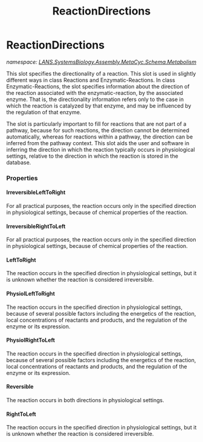 ﻿---
title: ReactionDirections
---

# ReactionDirections
_namespace: [LANS.SystemsBiology.Assembly.MetaCyc.Schema.Metabolism](N-LANS.SystemsBiology.Assembly.MetaCyc.Schema.Metabolism.html)_

This slot specifies the directionality of a reaction. This slot is used in slightly different 
 ways in class Reactions and Enzymatic-Reactions. In class Enzymatic-Reactions, the slot specifies 
 information about the direction of the reaction associated with the enzymatic-reaction, by the 
 associated enzyme. That is, the directionality information refers only to the case in which the 
 reaction is catalyzed by that enzyme, and may be influenced by the regulation of that enzyme.
 
 The slot is particularly important to fill for reactions that are not part of a pathway, because 
 for such reactions, the direction cannot be determined automatically, whereas for reactions 
 within a pathway, the direction can be inferred from the pathway context. This slot aids the 
 user and software in inferring the direction in which the reaction typically occurs in 
 physiological settings, relative to the direction in which the reaction is stored in the database.



### Properties

#### IrreversibleLeftToRight
For all practical purposes, the reaction occurs only in the specified direction in 
 physiological settings, because of chemical properties of the reaction.
#### IrreversibleRightToLeft
For all practical purposes, the reaction occurs only in the specified direction in 
 physiological settings, because of chemical properties of the reaction.
#### LeftToRight
The reaction occurs in the specified direction in physiological settings, but it is unknown 
 whether the reaction is considered irreversible.
#### PhysiolLeftToRight
The reaction occurs in the specified direction in physiological settings, because of several 
 possible factors including the energetics of the reaction, local concentrations of reactants 
 and products, and the regulation of the enzyme or its expression.
#### PhysiolRightToLeft
The reaction occurs in the specified direction in physiological settings, because of several 
 possible factors including the energetics of the reaction, local concentrations of reactants 
 and products, and the regulation of the enzyme or its expression.
#### Reversible
The reaction occurs in both directions in physiological settings.
#### RightToLeft
The reaction occurs in the specified direction in physiological settings, but it is unknown 
 whether the reaction is considered irreversible.

